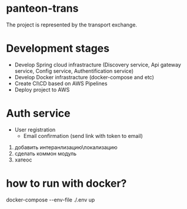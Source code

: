 # panteon-trans
The project is represented by the transport exchange.



# Development stages

  * Develop Spring cloud infrastracture (Discovery service, Api gateway service, Config service, Authentification service)
  * Develop Docker infrastracture (docker-compose and etc)
  * Create CI\CD based on AWS Pipelines
  * Deploy project to AWS
  

# Auth service
  * User registration
      * Email confirmation (send link with token to email)
      

    
1. добавить интеранлизацию\локализацию
2. сделать коммон модуль
3. хатеос



# how to run with docker?

docker-compose --env-file ./.env up



